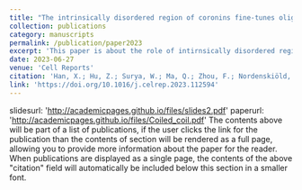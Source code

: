 ```yaml
---
title: "The intrinsically disordered region of coronins fine-tunes oligomerization and actin polymerization"
collection: publications
category: manuscripts
permalink: /publication/paper2023
excerpt: 'This paper is about the role of intirnsically disordered regions (IDRs) in the oligomerization of coronin. This trait is observed in yeast but not in murine. The IDR can facilitate the packing of coiled-coil domain, and this effect is strong due to the deficiency of coiled-coil domain in yeast. In murine, the coiled-coil domain adopts perfect packing pattern, which caused selection strength on the length of IDR evolutionally. The coarse-grained model adopts a hybrid strategy, which treats folded domain with Gō-like model and IDRs with adapted Kim-Hummer model. <br><b>PS: a very interesting work if you believe in evolution! :)</b>'
date: 2023-06-27
venue: 'Cell Reports'
citation: 'Han, X.; Hu, Z.; Surya, W.; Ma, Q.; Zhou, F.; Nordenskiöld, L.; Torres, J.; Lu, L.; Miao, Y. (2023). &quot;The intrinsically disordered region of coronins fine-tunes oligomerization and actin polymerization.&quot; <i>Cell Reports</i>. 42(6).'
link: 'https://doi.org/10.1016/j.celrep.2023.112594'
---
```

slidesurl: 'http://academicpages.github.io/files/slides2.pdf'
paperurl: 'http://academicpages.github.io/files/Coiled_coil.pdf'
The contents above will be part of a list of publications, if the user clicks the link for the publication than the contents of section will be rendered as a full page, allowing you to provide more information about the paper for the reader. When publications are displayed as a single page, the contents of the above "citation" field will automatically be included below this section in a smaller font.
